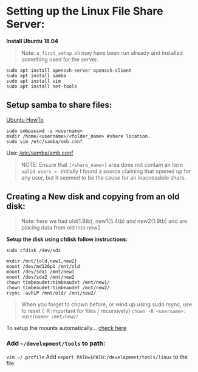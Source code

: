 # Setting up the Linux File Share Server:

**Install Ubuntu 18.04**  
> Note: `a_first_setup.sh` may have been run already and installed something used for the server.

```
sudo apt install openssh-server openssh-client
sudo apt install samba
sudo apt install vim
sudo apt install net-tools
```

## Setup samba to share files:
[Ubuntu HowTo](https://help.ubuntu.com/community/How%20to%20Create%20a%20Network%20Share%20Via%20Samba%20Via%20CLI%20%28Command-line%20interface/Linux%20Terminal%29%20-%20Uncomplicated%2C%20Simple%20and%20Brief%20Way%21)

```
sudo smbpasswd -a <username>
mkdir /home/<username>/<folder_name> #share location.
sudo vim /etc/samba/smb.conf
```

Use: [/etc/samba/smb.conf](https://github.com/timbeaudet/knowledge_base/blob/master/processes/linux_file_share.md)

> NOTE: Ensure that `[<share_name>]` area does not contain an item `valid users = ` initially I found a source claiming that opened up for any user, but it seemed to be the cause for an inaccessible share.

## Creating a New disk and copying from an old disk:
> Note: here we had old(1.8tb), new1(5.4tb) and new2(1.9tb) and are placing data from old into new2.

**Setup the disk using cfdisk follow instructions:**
```
sudo cfdisk /dev/sdx

mkdir /mnt/{old,new1,new2}
mount /dev/md126p1 /mnt/old
mount /dev/sda1 /mnt/new1
mount /dev/sda2 /mnt/new2
chown timbeaudet:timbeaudet /mnt/new1/
chown timbeaudet:timbeaudet /mnt/new2/
rsync -avhiP /mnt/old/ /mnt/new2/
```

> When you forget to chown before, or wind up using sudo rsync, use to reset (-R important for files / recursively)
`chown -R <username>:<username> /mnt/new2/`

To setup the mounts automatically...
[check here](https://askubuntu.com/questions/164926/how-to-make-partitions-mount-at-startup/165462#165462)

### Add `~/development/tools` to path:
`vim ~/.profile`
Add `export PATH=$PATH:/development/tools/linux` to the file.

